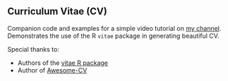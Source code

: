 ## Curriculum Vitae (CV)
Companion code and examples for a simple video tutorial on [my channel](https://www.youtube.com/samuelchan). Demonstrates the use of the R `vitae` package in generating beautiful CV. 

Special thanks to:
- Authors of the [vitae R package](https://github.com/mitchelloharawild/vitae)
- Author of [Awesome-CV](https://github.com/posquit0/Awesome-CV/)
